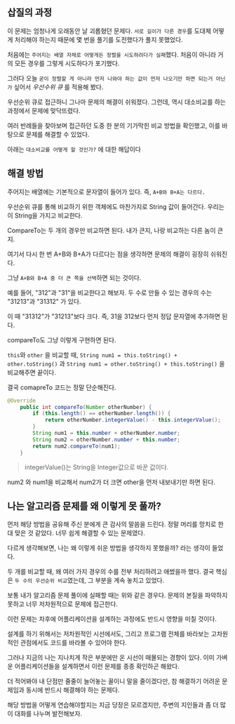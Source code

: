 ## 삽질의 과정
이 문제는 엄청나게 오래동안 날 괴롭혔던 문제다. `서로 길이가 다른 경우`를 도대체 어떻게 처리해야 하는지 때문에 몇 번을 풀기를 도전했다가 풀지 못했었다.

처음에는 `주어지는 배열 자체로 어떻게든 정렬을 시도하려다가 실패`했다. 처음이 아니라 거의 모든 경우를 그렇게 시도하다가 포기했다.

그러다 오늘 `굳이 정렬할 게 아니라 먼저 나와야 하는 값이 먼저 나오기만 하면 되는거 아닌가` 싶어서 _*우선수위 큐*_ 를 적용해 봤다.

우선순위 큐로 접근하니 그나마 문제의 해결이 쉬워졌다. 그런데, 역시 대소비교를 하는 과정에서 문제에 맞닥뜨렸다.

여러 반례들을 찾아보며 접근하던 도중 한 분의 기가막힌 비교 방법을 확인했고, 이를 바탕으로 문제를 해결할 수 있었다.

아래는 `대소비교를 어떻게 할 것인가?` 에 대한 해답이다


## 해결 방법

주어지는 배열에는 기본적으로 문자열이 들어가 있다. 즉, `A+B와 B+A는 다르다.`

우선순위 큐를 통해 비교하기 위한 객체에도 마찬가지로 String 값이 들어간다. 우리는 이 String을 가지고 비교한다.

CompareTo는 두 개의 경우만 비교하면 된다. 내가 큰지, 나랑 비교하는 다른 놈이 큰지.

여기서 다시 한 번 A+B와 B+A가 다르다는 점을 생각하면 문제의 해결이 굉장히 쉬워진다.

그냥 `A+B와 B+A 중 더 큰 쪽을 선택`하면 되는 것이다.

예를 들어, "312"과 "31"을 비교한다고 해보자. 두 수로 만들 수 있는 경우의 수는 "31213"과 "31312" 가 있다. 

이 때 "31312"가 "31213"보다 크다. 즉, 31을 312보다 먼저 정답 문자열에 추가하면 된다.

compareTo도 그냥 이렇게 구현하면 된다.

`this`와 `other` 을 비교할 때, `String num1 = this.toString() + other.toString()` 과 `String num1 = other.toString() + this.toString()` 을 비교해주면 끝이다.

결국 comapreTo 코드는 정말 단순해진다.

```java
@Override
    public int compareTo(Number otherNumber) {
        if (this.length() == otherNumber.length()) {
            return otherNumber.integerValue() - this.integerValue();
        }
        String num1 = this.number + otherNumber.number;
        String num2 = otherNumber.number + this.number;
        return num2.compareTo(num1);
    }
```
> integerValue()는 String을 Integer값으로 바꾼 값이다.

num2 와 num1을 비교해서 num2가 더 크면 other을 먼저 내보내기만 하면 된다.

## 나는 알고리즘 문제를 왜 이렇게 못 풀까?

먼저 해당 방법을 공유해 주신 분에게 큰 감사의 말씀을 드린다. 정말 머리를 망치로 한 대 맞은 것 같았다. 너무 쉽게 해결할 수 있는 문제였다.

다르게 생각해보면, 나는 왜 이렇게 쉬운 방법을 생각하지 못했을까? 라는 생각이 들었다. 

두 개를 비교할 때, 왜 여러 가지 경우의 수를 전부 처리하려고 애썼을까 했다. 결국 핵심은 `두 수의 우선순위 비교`였는데, 그 부분을 계속 놓치고 있었다.

보통 내가 알고리즘 문제 풀이에 실패할 때는 위와 같은 경우다. 문제의 본질을 파악하지 못하고 너무 저차원적으로 문제에 접근한다.

이런 문제는 차후에 어플리케이션을 설계하는 과정에도 반드시 영향을 미칠 것이다.

설계를 하기 위해서는 저차원적인 시선에서도, 그리고 프로그램 전체를 바라보는 고차원적인 관점에서도 코드를 바라볼 수 있어야 한다.

그러나 지금의 나는 지나치게 작은 부분에만 온 시선이 매몰되는 경향이 있다. 이미 가벼운 어플리케이션들을 설계하면서 이런 문제를 종종 확인하곤 해왔다.

더 적어봐야 내 단점만 줄줄이 늘어놓는 꼴이니 말을 줄이겠다만, 참 해결하기 어려운 문제임과 동시에 반드시 해결해야 하는 문제다.

해당 방법을 어떻게 연습해야할지는 지금 당장은 모르겠지만, 주변의 지인들과 좀 더 많이 대화를 나누며 발전해보자.
